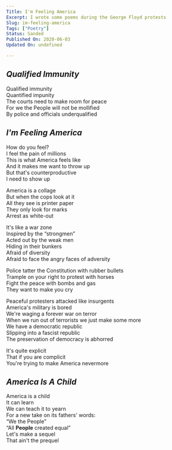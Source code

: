 ```yaml
---
Title: I'm Feeling America
Excerpt: I wrote some poems during the George Floyd protests
Slug: im-feeling-america
Tags: ["Poetry"]
Status: Sanded
Published On: 2020-06-03
Updated On: undefined

---
```


## _Qualified Immunity_


  
Qualified immunity  
Quantified impunity  
The courts need to make room for peace  
For we the People will not be mollified  
By police and officials underqualified


## _I'm Feeling America_


  
How do you feel?  
I feel the pain of millions  
This is what America feels like  
And it makes me want to throw up  
But that's counterproductive  
I need to show up


  
America is a collage  
But when the cops look at it  
All they see is printer paper  
They only look for marks  
Arrest as white-out


  
It's like a war zone  
Inspired by the “strongmen”  
Acted out by the weak men  
Hiding in their bunkers  
Afraid of diversity  
Afraid to face the angry faces of adversity


  
Police tatter the Constitution with rubber bullets  
Trample on your right to protest with horses  
Fight the peace with bombs and gas  
They want to make you cry


  
Peaceful protesters attacked like insurgents  
America's military is bored  
We're waging a forever war on terror  
When we run out of terrorists we just make some more  
We have a democratic republic  
Slipping into a fascist republic  
The preservation of democracy is abhorred


  
It's quite explicit  
That if you are complicit  
You're trying to make America nevermore


## _America Is A Child_


  
America is a child  
It can learn  
We can teach it to yearn  
For a new take on its fathers' words:  
“We the People”  
“All **People** created equal”  
Let's make a sequel  
That ain't the prequel

